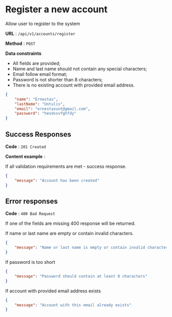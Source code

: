 # Register a new account

Allow user to register to the system

**URL** : `/api/v1/accounts/register`

**Method** : `POST`

**Data constraints**

- All fields are provided;
- Name and last name should not contain any special characters;
- Email follow email format;
- Password is not shorter than 8 characters;
- There is no existing account with provided email address.

```json
{
    "name": "Ernestas",
    "lastName": "Untulis",
    "email": "ernestasunt@gmail.com",
    "password": "hesdvsvfghfdy"
}
```

## Success Responses

**Code** : `201 Created`

**Content example** : 

If all validation requirements are met - success response.

```json
{
    "message": "Account has been created"
}
```
## Error responses

**Code** : `400 Bad Request`

If one of the fields are missing 400 response will be returned.

If name or last name are empty or contain invalid characters.

```json
{
    "message": "Name or last name is empty or contain invalid characters"
}
```

If password is too short

```json
{
    "message": "Password should contain at least 8 characters"
}
```

If account with provided email address exists

```json
{
    "message": "Account with this email already exists"
}
```

